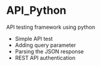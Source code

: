 # API_Python
API testing framework using python
- Simple API test
- Adding query parameter
- Parsing the JSON response
- REST API authentication 
